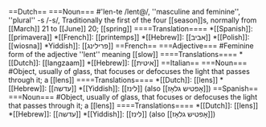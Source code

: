 ==Dutch==
===Noun===
#'len-te /lent@/, ''masculine and feminine'', ''plural'' -s /-s/,  Traditionally the first of the four [[season]]s, normally from [[March]] 21 to [[June]] 20; [[spring]]
====Translation====
*[[Spanish]]: [[primavera]]
*[[French]]: [[printemps]]
*[[Hebrew]]: [[אביב]]
*[[Polish]]: [[wiosna]]
*Yiddish]]: [[פרילינג]]
==French==
===Adjective===
#Feminine form of the adjective ''lent'' meaning [[slow]]
====Translations====
*[[Dutch]]: [[langzaam]] 
*[[Hebrew]]: [[איטית]]
==Italian==
===Noun===
#Object, usually of glass, that focuses or defocuses the light that passes through it; a [[lens]]
====Translations====
*[[Dutch]]: [[lens]] 
*[[Hebrew]]: [[עדשה]]
*[[Yiddish]]: [[לינז]] (also [[אָפטיש גלאָז]])
==Spanish==
===Noun===
#Object, usually of glass, that focuses or defocuses the light that passes through it; a [[lens]]
====Translations====
*[[Dutch]]: [[lens]]
*[[Hebrew]]: [[עדשה]]
*[[Yiddish]]: [[לינז]] (also [[אָפטיש גלאָז]])